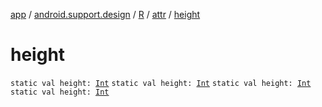[app](../../../index.md) / [android.support.design](../../index.md) / [R](../index.md) / [attr](index.md) / [height](.)

# height

`static val height: `[`Int`](https://kotlinlang.org/api/latest/jvm/stdlib/kotlin/-int/index.html)
`static val height: `[`Int`](https://kotlinlang.org/api/latest/jvm/stdlib/kotlin/-int/index.html)
`static val height: `[`Int`](https://kotlinlang.org/api/latest/jvm/stdlib/kotlin/-int/index.html)
`static val height: `[`Int`](https://kotlinlang.org/api/latest/jvm/stdlib/kotlin/-int/index.html)